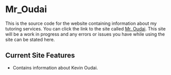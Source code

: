 # Mr_Oudai
This is the source code for the website containing information about my tutoring services. You can click the link to the site called [Mr. Oudai](https://www.mroudai.pythonanywhere.com). This site will be a work in progress and any errors or issues you have while using the site can be stated here.

## Current Site Features

  * Contains information about Kevin Oudai.
